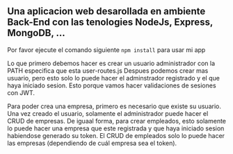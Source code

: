## Una aplicacion web desarollada en ambiente Back-End con las tenologies NodeJs, Express, MongoDB, ...

Por favor ejecute el comando siguiente
`npm install`
para usar mi app

Lo que primero debemos hacer es crear un usuario administrador con la PATH especifica que esta user-routes.js
Despues podemos crear mas usuario, pero esto solo lo puede hacer el adminstrador registrado y el que haya iniciado sesion. Esto porque vamos hacer validaciones de sesiones con JWT.

Para poder crea una empresa, primero es necesario que existe su usuario. Una vez creado el usuario, solamente el administrador puede hacer el CRUD de empresas.
De iguaal forma, para crear empleados, esto solamente lo puede hacer una empresa que este registrada y que haya iniciado sesion habiendose generado su token.
El CRUD de empleados solo lo puede hacer las empresas (dependiendo de cuál empresa sea el token).
